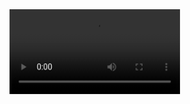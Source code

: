 
<video controls>
<source src="C:\Users\INSAF\Documents\Bandicam\bandicam 2021-06-13 13-09-06-088.avi" type="video/mp4">
</video>
